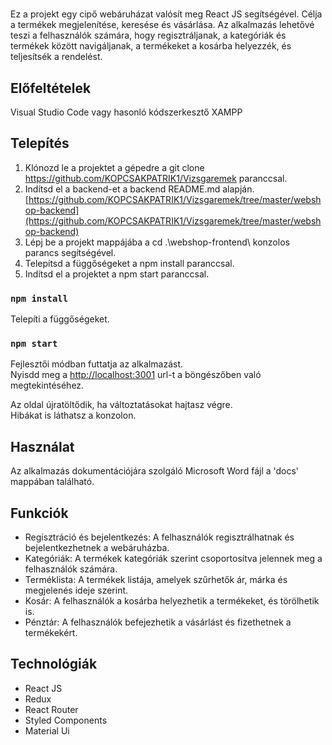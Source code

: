 # 

Ez a projekt egy cipő webáruházat valósít meg React JS segítségével. Célja a termékek megjelenítése, keresése és vásárlása. Az alkalmazás lehetővé teszi a felhasználók számára, hogy regisztráljanak, a kategóriák és termékek között navigáljanak, a termékeket a kosárba helyezzék, és teljesítsék a rendelést.

## Előfeltételek

Visual Studio Code vagy hasonló kódszerkesztő
XAMPP


## Telepítés

1. Klónozd le a projektet a gépedre a git clone https://github.com/KOPCSAKPATRIK1/Vizsgaremek paranccsal.
2. Indítsd el a backend-et a backend README.md alapján. [https://github.com/KOPCSAKPATRIK1/Vizsgaremek/tree/master/webshop-backend](https://github.com/KOPCSAKPATRIK1/Vizsgaremek/tree/master/webshop-backend)
2. Lépj be a projekt mappájába a cd .\webshop-frontend\ konzolos parancs segítségével.
3. Telepítsd a függőségeket a npm install paranccsal.
4. Indítsd el a projektet a npm start paranccsal.

### `npm install`
Telepíti a függőségeket.

### `npm start`
Fejlesztői módban futtatja az alkalmazást.\
Nyisdd meg a [http://localhost:3001](http://localhost:3001) url-t a böngészőben való megtekintéséhez.

Az oldal újratöltődik, ha változtatásokat hajtasz végre.\
Hibákat is láthatsz a konzolon.


## Használat

Az alkalmazás dokumentációjára szolgáló Microsoft Word fájl a 'docs' mappában található.

## Funkciók

* Regisztráció és bejelentkezés: A felhasználók regisztrálhatnak és bejelentkezhetnek a webáruházba.
* Kategóriák: A termékek kategóriák szerint csoportosítva jelennek meg a felhasználók számára.
* Terméklista: A termékek listája, amelyek szűrhetők ár, márka és megjelenés ideje szerint.
* Kosár: A felhasználók a kosárba helyezhetik a termékeket, és törölhetik is.
* Pénztár: A felhasználók befejezhetik a vásárlást és fizethetnek a termékekért.

## Technológiák

* React JS
* Redux
* React Router
* Styled Components
* Material Ui
